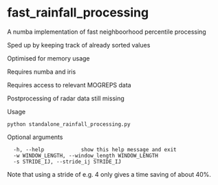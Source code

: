 # fast_rainfall_processing

A numba implementation of fast neighboorhood percentile processing

Sped up by keeping track of already sorted values

Optimised for memory usage

Requires numba and iris

Requires access to relevant MOGREPS data

Postprocessing of radar data still missing

Usage
```
python standalone_rainfall_processing.py
```

Optional arguments
```
  -h, --help            show this help message and exit
  -w WINDOW_LENGTH, --window_length WINDOW_LENGTH
  -s STRIDE_IJ, --stride_ij STRIDE_IJ
```

Note that using a stride of e.g. 4 only gives a time saving of about 40%.
